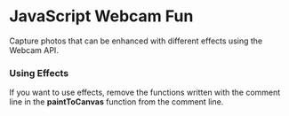 # JavaScript Webcam Fun

Capture photos that can be enhanced with different effects using the Webcam API.

### Using Effects

If you want to use effects, remove the functions written with the comment line in the **paintToCanvas** function from the comment line.